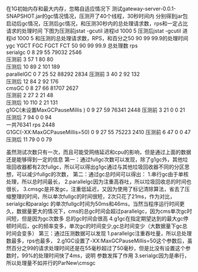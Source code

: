 在1G初始内存和最大内存，忽略自适应情况下 测试gateway-server-0.0.1-SNAPSHOT.jar的gc情况情况，压测开了40个线程，30秒时间内
分别得到jar包启动后gc情况，压测后gc情况，和压测30秒内的总处理请求数，rps和一定占比请求的处理时间
下图为压测前jstat -gcutil 进程id  1000 5
	  压测后jstat -gcutil 进程id  1000 5
	  和压测的总处理请求数，RPS，和百分之50	90	99	99.9的处理时间
			ygc			YGCT				FGC			FGCT		FCT		       50		90		99		99.9	总处理数	rps				
serialgc																	       0		8		29		55		79032		2546	
压测前   	3			57   				1			80			80             
压测后   	10			89					2			101			189            
parallelGC																	       0		7		25		52		88292		2834
压测前 		3			40					2			92			132            
压测后		12			84					2			92			176            
cmsGC																		       0		8		27		66		81707		2627						
压测前 		2			27					2			21			48             
压测后		10			110					2			21			131		       
g1GC(未设置MaxGCPauseMillis   )												       0		9		27		59		76341		2448
压测前 		3			21					0			0			21             
压测后		7			94					0			0			94             
一共76341	rps 2448                                                               
G1GC(-XX:MaxGCPauseMillis=50)												       0		9		27		55		75223		2410
压测前 		6			47					0			0			47             
压测后		11			79					0			0			79

虽然测试次数只有一次，而且可能受网络延迟和cpu的影响，但是通过上面的数据还是能够得到一定的信息
第一：通过fullgc次数可以发现，除了g1gc外，其他垃圾回收器都有2次fullgc，所以可以得出g1gc通过与其他垃圾回收器不同的分区思想，可以减少fullgc的次数，
第二：通过gc总时间可以得出：
		1.串行gc由于单核处理，所以总时间最长，
		2.parallelgc因为注重高吞吐，所以垃圾回收总的时间也很长，
		3.cmsgc是并发gc，注重低延迟，又因为使用了标记清除算法，省去了压缩整理的时间，所以单次fullgc的时间很短，2次只花了21ms，作为对比，serialgc和paralgc
		  的单次fullgc时间为50ms和46ms，当然当程序运行时间更久，数据量更大的情况下，cms的总gc时间会超过parallelgc，因为cms单次gc时间短，但是因为gc次数多
		  总的gc时间会很高
		4.g1gc在指定期望达到的最大gc停顿时间后，gc的频率变多，单次gc的时间变少,gc总时间变少（大数据量下gc总时间会变多）
第三：通过压测数据可以发现
		1.parallelgc注重吞吐量，所以总处理数最多，rps也最多，
		2.g1GC设置了-XX:MaxGCPauseMillis=50这个参数后，虽然百分之99的请求处理时间还是在55毫秒超过了50毫秒，但是比没有设置这个参数时，99%的处理时间快了4ms，说明
		  参数发挥了作用
		3.serialgc因为是串行，所以处理量不如并行的ParNew\cmsgc
